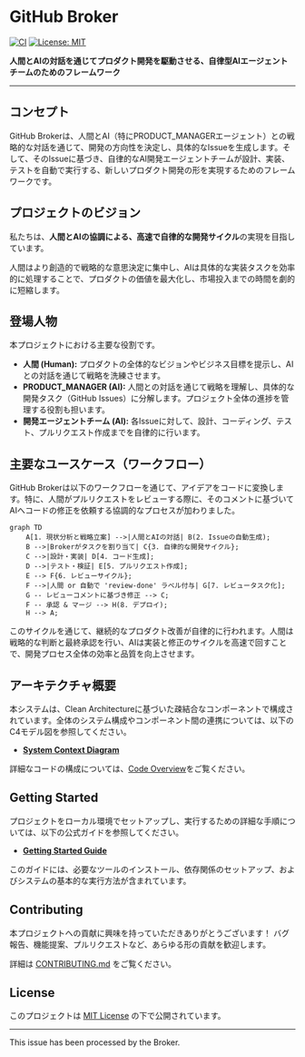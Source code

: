 # GitHub Broker

[![CI](https://github.com/masa-codehub/github_broker/actions/workflows/ci.yml/badge.svg)](https://github.com/masa-codehub/github_broker/actions/workflows/ci.yml)
[![License: MIT](https://img.shields.io/badge/License-MIT-yellow.svg)](https://opensource.org/licenses/MIT)

**人間とAIの対話を通じてプロダクト開発を駆動させる、自律型AIエージェントチームのためのフレームワーク**

---

## コンセプト

GitHub Brokerは、人間とAI（特にPRODUCT_MANAGERエージェント）との戦略的な対話を通じて、開発の方向性を決定し、具体的なIssueを生成します。そして、そのIssueに基づき、自律的なAI開発エージェントチームが設計、実装、テストを自動で実行する、新しいプロダクト開発の形を実現するためのフレームワークです。

## プロジェクトのビジョン

私たちは、**人間とAIの協調による、高速で自律的な開発サイクル**の実現を目指しています。

人間はより創造的で戦略的な意思決定に集中し、AIは具体的な実装タスクを効率的に処理することで、プロダクトの価値を最大化し、市場投入までの時間を劇的に短縮します。

## 登場人物

本プロジェクトにおける主要な役割です。

-   **人間 (Human):** プロダクトの全体的なビジョンやビジネス目標を提示し、AIとの対話を通じて戦略を洗練させます。
-   **PRODUCT_MANAGER (AI):** 人間との対話を通じて戦略を理解し、具体的な開発タスク（GitHub Issues）に分解します。プロジェクト全体の進捗を管理する役割も担います。
-   **開発エージェントチーム (AI):** 各Issueに対して、設計、コーディング、テスト、プルリクエスト作成までを自律的に行います。

## 主要なユースケース（ワークフロー）

GitHub Brokerは以下のワークフローを通じて、アイデアをコードに変換します。特に、人間がプルリクエストをレビューする際に、そのコメントに基づいてAIへコードの修正を依頼する協調的なプロセスが加わりました。

```mermaid
graph TD
    A[1. 現状分析と戦略立案] -->|人間とAIの対話| B(2. Issueの自動生成);
    B -->|Brokerがタスクを割り当て| C{3. 自律的な開発サイクル};
    C -->|設計・実装| D[4. コード生成];
    D -->|テスト・検証| E[5. プルリクエスト作成];
    E --> F{6. レビューサイクル};
    F -->|人間 or 自動で 'review-done' ラベル付与| G[7. レビュータスク化];
    G -- レビューコメントに基づき修正 --> C;
    F -- 承認 & マージ --> H(8. デプロイ);
    H --> A;
```

このサイクルを通じて、継続的なプロダクト改善が自律的に行われます。人間は戦略的な判断と最終承認を行い、AIは実装と修正のサイクルを高速で回すことで、開発プロセス全体の効率と品質を向上させます。

## アーキテクチャ概要

本システムは、Clean Architectureに基づいた疎結合なコンポーネントで構成されています。全体のシステム構成やコンポーネント間の連携については、以下のC4モデル図を参照してください。

-   [**System Context Diagram**](./docs/design-docs/system_context.md)

詳細なコードの構成については、[Code Overview](./docs/design-docs/code-overview.md)をご覧ください。

## Getting Started

プロジェクトをローカル環境でセットアップし、実行するための詳細な手順については、以下の公式ガイドを参照してください。

-   [**Getting Started Guide**](./docs/guides/getting-started.md)

このガイドには、必要なツールのインストール、依存関係のセットアップ、およびシステムの基本的な実行方法が含まれています。

## Contributing

本プロジェクトへの貢献に興味を持っていただきありがとうございます！
バグ報告、機能提案、プルリクエストなど、あらゆる形の貢献を歓迎します。

詳細は [CONTRIBUTING.md](./CONTRIBUTING.md) をご覧ください。

## License

このプロジェクトは [MIT License](./LICENSE) の下で公開されています。

---

This issue has been processed by the Broker.
